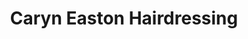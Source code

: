 ---
title: "Caryn Easton Hairdressing"
url: /dundee/caryn-easton-hairdressing/
shop: hairdresser
---